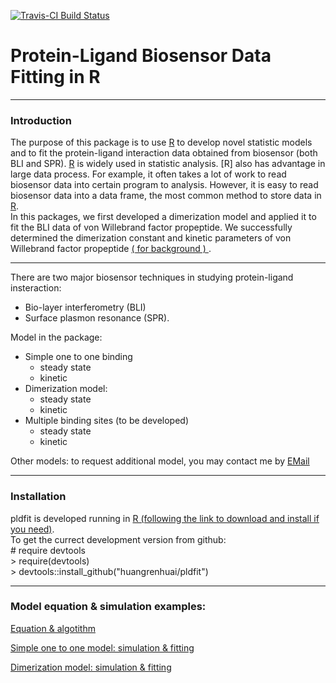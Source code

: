 [![Travis-CI Build Status](https://travis-ci.org/huangrh/pldfit.svg?branch=master)](https://travis-ci.org/huangrh/pldfit)

# Protein-Ligand Biosensor Data Fitting in R
-----
### Introduction    
The purpose of this package is to use [R](https://cran.r-project.org/) to develop novel statistic models and to fit the protein-ligand interaction data obtained from biosensor (both BLI and SPR). [R](https://cran.r-project.org/) is widely used in statistic analysis. [R] also has advantage in large data process. For example, it often takes a lot of work to read biosensor data into certain program to analysis. However, it is easy to read biosensor data into a data frame, the most common method to store data in [R](https://cran.r-project.org/).  
In this packages, we first developed a dimerization model and applied it to fit the BLI data of von Willebrand factor propeptide. We  successfully determined the dimerization constant and kinetic parameters of von Willebrand factor propeptide [( for background ) ](http://www.pnas.org/content/105/2/482.full). 

-----
There are two major biosensor techniques in studying protein-ligand insteraction:  
* Bio-layer interferometry (BLI) 
* Surface plasmon resonance (SPR).  

Model in the package:  
* Simple one to one binding
  + steady state 
  + kinetic 
* Dimerization model:  
  + steady state 
  + kinetic 
* Multiple binding sites (to be developed)
  + steady state 
  + kinetic 
  
Other models: to request additional model, you may contact me by <a href="mailto:huangrenhuai@gmail.com?Subject=New%20model" target="_top">EMail</a>


-----
### Installation

pldfit is developed running in [R (following the link to download and install if you need)](https://cran.r-project.org/).   
To get the currect development version from github:    
  \# require devtools  
  \> require(devtools)  
  \> devtools::install_github("huangrenhuai/pldfit")

-----
### Model equation & simulation examples:   

[Equation & algotithm](https://huangrh.github.io/pldfit/vignettes/Protein-Ligand%20Biosensor%20Data%20Fitting.html)

[Simple one to one model: simulation & fitting](https://huangrh.github.io/pldfit/vignettes/Simple%20One%20to%20One%20Binding_%20Simulation.html)

[Dimerization model: simulation & fitting](https://huangrh.github.io/pldfit/vignettes/Dimerization%20Model_%20Simulation%20%26%20Fitting.html)

